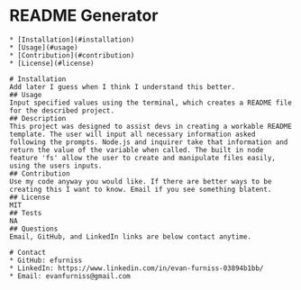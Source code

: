# README Generator

    * [Installation](#installation)
    * [Usage](#usage)
    * [Contribution](#contribution)
    * [License](#license)
    
    # Installation
    Add later I guess when I think I understand this better.
    ## Usage
    Input specified values using the terminal, which creates a README file for the described project.
    ## Description
    This project was designed to assist devs in creating a workable README template. The user will input all necessary information asked following the prompts. Node.js and inquirer take that information and return the value of the variable when called. The built in node feature 'fs' allow the user to create and manipulate files easily, using the users inputs.
    ## Contribution
    Use my code anyway you would like. If there are better ways to be creating this I want to know. Email if you see something blatent.
    ## License
    MIT
    ## Tests
    NA
    ## Questions
    Email, GitHub, and LinkedIn links are below contact anytime.

    # Contact
    * GitHub: efurniss
    * LinkedIn: https://www.linkedin.com/in/evan-furniss-03894b1bb/
    * Email: evanfurniss@gmail.com